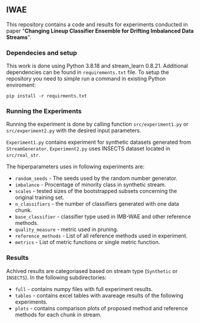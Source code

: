 ## IWAE

This repository contains a code and results for experiments conducted in paper "**Changing Lineup Classifier Ensemble for Drifting Imbalanced Data Streams**".

### Dependecies and setup

This work is done using Python 3.8.18 and stream_learn 0.8.21. Additional dependencies can be found in `requirements.txt` file. To setup the repository you need to simple run a command in existing Python enviroment:

```
pip install -r requirments.txt
```

### Running the Experiments

Running the experiment is done by calling function `src/experiment1.py` or `src/experiment2.py` with the desired input parameters. 

`Experiment1.py` contains experiment for synthetic datasets generated from `StreamGenerator`.
`Experiment2.py` uses INSECTS dataset located in `src/real_str`.

The hiperparameters uses in following experiments are:

* `random_seeds` - The seeds used by the random number generator.
* `imbalance` - Procentage of minority class in synthetic stream.
* `scales` - tested sizes of the bootstrapped subsets concerning the original training set.
* `n_classifiers` - the number of classifiers generated with one data chunk.
* `base_classifier` - classifier type used in IMB-WAE and other reference methods.
* `quality_measure` - metric used in pruning.
* `reference_methods` - List of all reference methods used in experiment.
* `metrics` - List of metric functions or single metric function.

### Results

Achived results are categoriased based on stream type (`Synthetic` or `INSECTS`). In the following subdirectories:
* `full` - contains numpy files with full experiment results.
* `tables` - contains excel tables with avareage results of the following experiments.
* `plots` - contains comparison plots of proposed method and reference methods for each chunk in stream.
